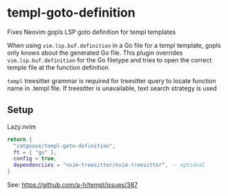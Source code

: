 # templ-goto-definition

Fixes Neovim gopls LSP goto definition for templ templates

When using `vim.lsp.buf.definition` in a Go file for a templ template, gopls
only knows about the generated Go file. This plugin overrides `vim.lsp.buf.definition`
for the Go filetype and tries to open the correct temple file at the function
definition

`templ` treesitter grammar is required for treesitter query to locate function name
in .templ file. If treesitter is unavailable, text search strategy is used

## Setup

Lazy.nvim

```lua
return {
  "catgoose/templ-goto-definition",
  ft = { "go" },
  config = true,
  dependenciies = "nvim-treesitter/nvim-treesitter", -- optional
}
```

See: <https://github.com/a-h/templ/issues/387>

